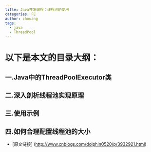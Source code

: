 ```yaml
---
title: Java并发编程：线程池的使用
categories: FE
author: zhouang
tags:
  - java
  - ThreadPool
---
```



# 以下是本文的目录大纲：

## 一.Java中的ThreadPoolExecutor类

## 二.深入剖析线程池实现原理

## 三.使用示例

## 四.如何合理配置线程池的大小

- [原文链接] (http://www.cnblogs.com/dolphin0520/p/3932921.html)
